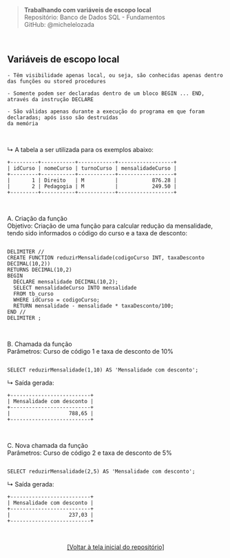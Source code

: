 > **Trabalhando com variáveis de escopo local**     
> Repositório: Banco de Dados SQL - Fundamentos    
> GitHub: @michelelozada
&nbsp;
     
&nbsp;  
## Variáveis de escopo local 
```
- Têm visibilidade apenas local, ou seja, são conhecidas apenas dentro das funções ou stored procedures

- Somente podem ser declaradas dentro de um bloco BEGIN ... END, através da instrução DECLARE

- São válidas apenas durante a execução do programa em que foram declaradas; após isso são destruídas 
da memória
```
     
&nbsp;   

↳ A tabela a ser utilizada para os exemplos abaixo:

```
+---------+-----------+------------+------------------+
| idCurso | nomeCurso | turnoCurso | mensalidadeCurso |
+---------+-----------+------------+------------------+
|       1 | Direito   | M          |           876.28 |
|       2 | Pedagogia | M          |           249.50 |
+---------+-----------+------------+------------------+
```

&nbsp;     

A. Criação da função  
Objetivo: Criação de uma função para calcular redução da mensalidade, tendo sido informados o código do curso e a taxa de desconto:

```mysql

DELIMITER //  
CREATE FUNCTION reduzirMensalidade(codigoCurso INT, taxaDesconto DECIMAL(10,2))
RETURNS DECIMAL(10,2)
BEGIN
  DECLARE mensalidade DECIMAL(10,2);
  SELECT mensalidadeCurso INTO mensalidade
  FROM tb_curso
  WHERE idCurso = codigoCurso;
  RETURN mensalidade - mensalidade * taxaDesconto/100;
END //
DELIMITER ; 
```
&nbsp;    

B. Chamada da função  
Parâmetros: Curso de código 1 e taxa de desconto de 10%  

```mysql

SELECT reduzirMensalidade(1,10) AS 'Mensalidade com desconto';
```

↳ Saída gerada: 
```
+--------------------------+
| Mensalidade com desconto |
+--------------------------+
|                   788,65 |
+--------------------------+
```

&nbsp;  

C. Nova chamada da função  
Parâmetros: Curso de código 2 e taxa de desconto de 5%  

```mysql

SELECT reduzirMensalidade(2,5) AS 'Mensalidade com desconto';
```

↳ Saída gerada: 
```
+--------------------------+
| Mensalidade com desconto |
+--------------------------+
|                   237,03 |
+--------------------------+
```

&nbsp;

<div align="center">
<a href="https://github.com/michelelozada/SQL-Study-Notes">[Voltar à tela inicial do repositório]</a>
</div>
